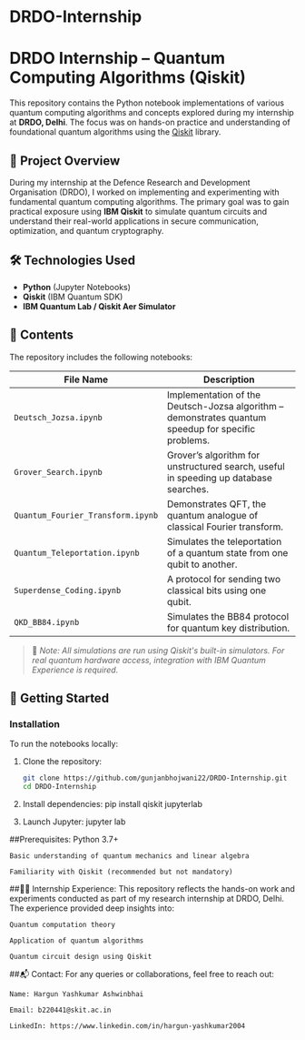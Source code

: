 # DRDO-Internship
# DRDO Internship – Quantum Computing Algorithms (Qiskit)

This repository contains the Python notebook implementations of various quantum computing algorithms and concepts explored during my internship at **DRDO, Delhi**. The focus was on hands-on practice and understanding of foundational quantum algorithms using the [Qiskit](https://qiskit.org/) library.

## 🧠 Project Overview

During my internship at the Defence Research and Development Organisation (DRDO), I worked on implementing and experimenting with fundamental quantum computing algorithms. The primary goal was to gain practical exposure using **IBM Qiskit** to simulate quantum circuits and understand their real-world applications in secure communication, optimization, and quantum cryptography.

## 🛠 Technologies Used

- **Python** (Jupyter Notebooks)
- **Qiskit** (IBM Quantum SDK)
- **IBM Quantum Lab / Qiskit Aer Simulator**

## 📂 Contents

The repository includes the following notebooks:

| File Name | Description |
|----------|-------------|
| `Deutsch_Jozsa.ipynb` | Implementation of the Deutsch-Jozsa algorithm – demonstrates quantum speedup for specific problems. |
| `Grover_Search.ipynb` | Grover’s algorithm for unstructured search, useful in speeding up database searches. |
| `Quantum_Fourier_Transform.ipynb` | Demonstrates QFT, the quantum analogue of classical Fourier transform. |
| `Quantum_Teleportation.ipynb` | Simulates the teleportation of a quantum state from one qubit to another. |
| `Superdense_Coding.ipynb` | A protocol for sending two classical bits using one qubit. |
| `QKD_BB84.ipynb` | Simulates the BB84 protocol for quantum key distribution. |

> 📌 *Note: All simulations are run using Qiskit's built-in simulators. For real quantum hardware access, integration with IBM Quantum Experience is required.*

## 🚀 Getting Started

### Installation

To run the notebooks locally:

1. Clone the repository:
   ```bash
   git clone https://github.com/gunjanbhojwani22/DRDO-Internship.git
   cd DRDO-Internship

2. Install dependencies:
    pip install qiskit jupyterlab
   
4. Launch Jupyter: 
    jupyter lab


##Prerequisites:
    Python 3.7+
    
    Basic understanding of quantum mechanics and linear algebra
    
    Familiarity with Qiskit (recommended but not mandatory)

##🧑‍🎓 Internship Experience:
    This repository reflects the hands-on work and experiments conducted as part of my research internship at DRDO, Delhi. The experience provided deep insights into:
    
    Quantum computation theory
    
    Application of quantum algorithms
    
    Quantum circuit design using Qiskit

##📬 Contact:
    For any queries or collaborations, feel free to reach out:
    
    Name: Hargun Yashkumar Ashwinbhai
    
    Email: b220441@skit.ac.in
    
    LinkedIn: https://www.linkedin.com/in/hargun-yashkumar2004
